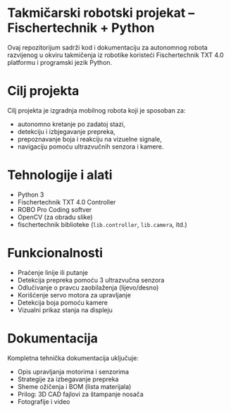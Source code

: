 # Takmičarski robotski projekat – Fischertechnik + Python

Ovaj repozitorijum sadrži kod i dokumentaciju za autonomnog robota razvijenog u okviru takmičenja iz robotike koristeći Fischertechnik TXT 4.0 platformu i programski jezik Python.

# Cilj projekta

Cilj projekta je izgradnja mobilnog robota koji je sposoban za:
- autonomno kretanje po zadatoj stazi,
- detekciju i izbjegavanje prepreka,
- prepoznavanje boja i reakciju na vizuelne signale,
- navigaciju pomoću ultrazvučnih senzora i kamere.

# Tehnologije i alati

- Python 3
- Fischertechnik TXT 4.0 Controller
- ROBO Pro Coding softver
- OpenCV (za obradu slike)
- fischertechnik biblioteke (`lib.controller`, `lib.camera`, itd.)

# Funkcionalnosti

- Praćenje linije ili putanje
- Detekcija prepreka pomoću 3 ultrazvučna senzora
- Odlučivanje o pravcu zaobilaženja (lijevo/desno)
- Korišćenje servo motora za upravljanje
- Detekcija boja pomoću kamere
- Vizualni prikaz stanja na displeju


# Dokumentacija

Kompletna tehnička dokumentacija uključuje:
- Opis upravljanja motorima i senzorima
- Strategije za izbegavanje prepreka
- Sheme ožičenja i BOM (lista materijala)
- Prilog: 3D CAD fajlovi za štampanje nosača
- Fotografije i video

